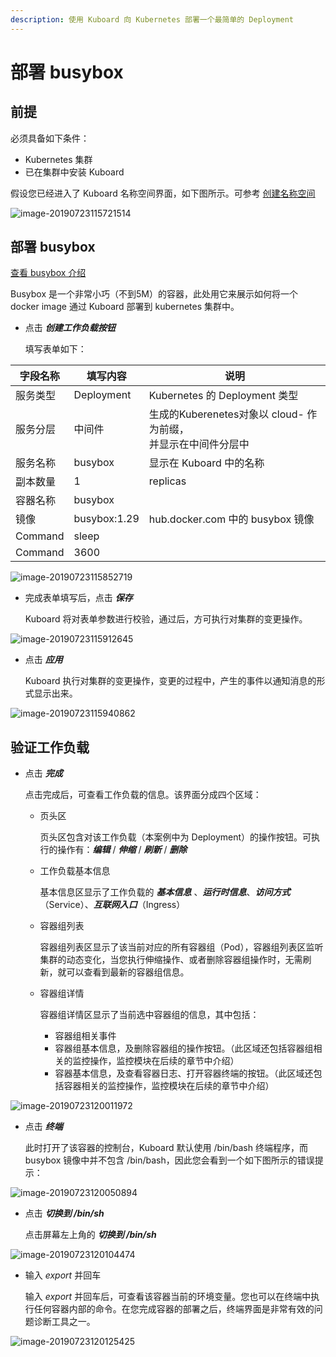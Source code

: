 ```yaml
---
description: 使用 Kuboard 向 Kubernetes 部署一个最简单的 Deployment
---
```


# 部署 busybox

## 前提

必须具备如下条件：

* Kubernetes 集群
* 已在集群中安装 Kuboard

假设您已经进入了 Kuboard 名称空间界面，如下图所示。可参考 [创建名称空间](/guide/cluster/namespace.html#创建名称空间)

![image-20190723115721514](./pre-condition.assets/image-20190723115721514.png)


## 部署 busybox

[查看 busybox 介绍](https://hub.docker.com/_/busybox)

Busybox 是一个非常小巧（不到5M）的容器，此处用它来展示如何将一个 docker image 通过 Kuboard 部署到 kubernetes 集群中。

* 点击 ***创建工作负载按钮***

  填写表单如下：

| 字段名称 | 填写内容     | 说明                                                         |
| -------- | ------------ | ------------------------------------------------------------ |
| 服务类型 | Deployment   | Kubernetes 的 Deployment 类型                                |
| 服务分层 | 中间件       | 生成的Kuberenetes对象以 cloud- 作为前缀，<br />并显示在中间件分层中 |
| 服务名称 | busybox      | 显示在 Kuboard 中的名称                                      |
| 副本数量 | 1            | replicas                                                     |
| 容器名称 | busybox      |                                                              |
| 镜像     | busybox:1.29 | hub.docker.com 中的 busybox 镜像                             |
| Command  | sleep        |                                                              |
| Command  | 3600         |                                                              |



![image-20190723115852719](./busybox.assets/image-20190723115852719.png)

* 完成表单填写后，点击 ***保存***

  Kuboard 将对表单参数进行校验，通过后，方可执行对集群的变更操作。

![image-20190723115912645](./busybox.assets/image-20190723115912645.png)

* 点击 ***应用***

  Kuboard 执行对集群的变更操作，变更的过程中，产生的事件以通知消息的形式显示出来。

![image-20190723115940862](./busybox.assets/image-20190723115940862.png)



## 验证工作负载

* 点击 ***完成***

  点击完成后，可查看工作负载的信息。该界面分成四个区域：

  * 页头区

    页头区包含对该工作负载（本案例中为 Deployment）的操作按钮。可执行的操作有：***编辑*** / ***伸缩*** / ***刷新*** / ***删除***

  * 工作负载基本信息

    基本信息区显示了工作负载的 ***基本信息*** 、***运行时信息***、***访问方式***（Service）、***互联网入口***（Ingress）

  * 容器组列表

    容器组列表区显示了该当前对应的所有容器组（Pod），容器组列表区监听集群的动态变化，当您执行伸缩操作、或者删除容器组操作时，无需刷新，就可以查看到最新的容器组信息。

  * 容器组详情

    容器组详情区显示了当前选中容器组的信息，其中包括：

    * 容器组相关事件
    * 容器组基本信息，及删除容器组的操作按钮。（此区域还包括容器组相关的监控操作，监控模块在后续的章节中介绍）
    * 容器基本信息，及查看容器日志、打开容器终端的按钮。（此区域还包括容器相关的监控操作，监控模块在后续的章节中介绍）

![image-20190723120011972](./busybox.assets/image-20190723120011972.png)



* 点击 ***终端***

  此时打开了该容器的控制台，Kuboard 默认使用 /bin/bash 终端程序，而 busybox 镜像中并不包含 /bin/bash，因此您会看到一个如下图所示的错误提示：

![image-20190723120050894](./busybox.assets/image-20190723120050894.png)



* 点击 ***切换到 /bin/sh***

  点击屏幕左上角的 ***切换到 /bin/sh***

![image-20190723120104474](./busybox.assets/image-20190723120104474.png)

* 输入 *export* 并回车

  输入 *export* 并回车后，可查看该容器当前的环境变量。您也可以在终端中执行任何容器内部的命令。在您完成容器的部署之后，终端界面是非常有效的问题诊断工具之一。

![image-20190723120125425](./busybox.assets/image-20190723120125425.png)
